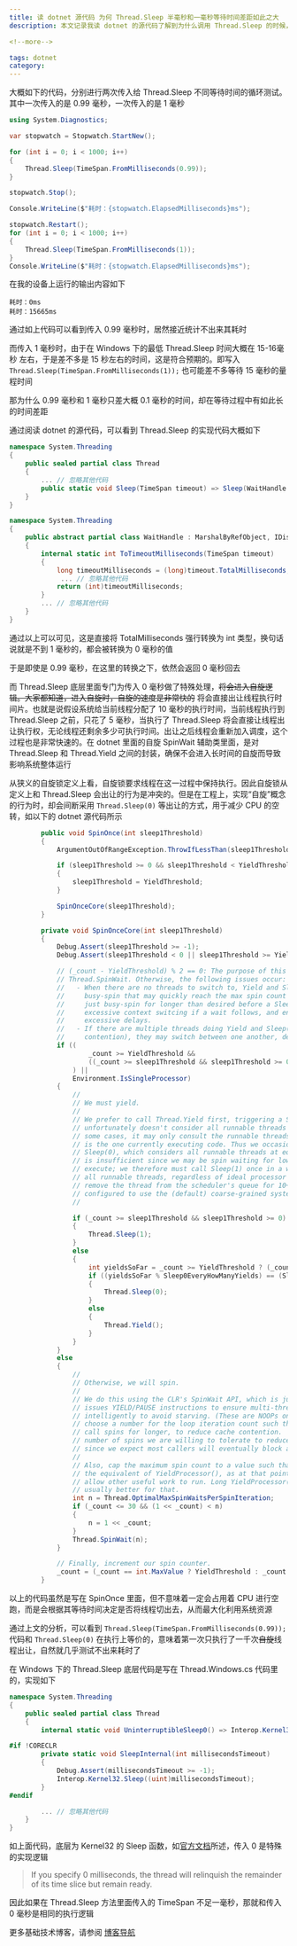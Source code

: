```yaml
---
title: 读 dotnet 源代码 为何 Thread.Sleep 半毫秒和一毫秒等待时间差距如此之大
description: 本文记录我读 dotnet 的源代码了解到为什么调用 Thread.Sleep 的时候，传入的是不足一毫秒，如半毫秒时或 0.99 毫秒，与传入是一毫秒时，两者的等待时间差距非常大

<!--more-->

tags: dotnet
category: 
---
```


<!-- CreateTime:2024/08/27 07:12:02 -->

<!-- 发布 -->
<!-- 博客 -->

大概如下的代码，分别进行两次传入给 Thread.Sleep 不同等待时间的循环测试。其中一次传入的是 0.99 毫秒，一次传入的是 1 毫秒

```csharp
using System.Diagnostics;

var stopwatch = Stopwatch.StartNew();

for (int i = 0; i < 1000; i++)
{
    Thread.Sleep(TimeSpan.FromMilliseconds(0.99));
}

stopwatch.Stop();

Console.WriteLine($"耗时：{stopwatch.ElapsedMilliseconds}ms");

stopwatch.Restart();
for (int i = 0; i < 1000; i++)
{
    Thread.Sleep(TimeSpan.FromMilliseconds(1));
}
Console.WriteLine($"耗时：{stopwatch.ElapsedMilliseconds}ms");
```

在我的设备上运行的输出内容如下

```
耗时：0ms
耗时：15665ms
```

通过如上代码可以看到传入 0.99 毫秒时，居然接近统计不出来其耗时

而传入 1 毫秒时，由于在 Windows 下的最低 Thread.Sleep 时间大概在 15-16毫秒 左右，于是差不多是 15 秒左右的时间，这是符合预期的。即写入 `Thread.Sleep(TimeSpan.FromMilliseconds(1));` 也可能差不多等待 15 毫秒的量程时间

那为什么 0.99 毫秒和 1 毫秒只差大概 0.1 毫秒的时间，却在等待过程中有如此长的时间差距

通过阅读 dotnet 的源代码，可以看到 Thread.Sleep 的实现代码大概如下

```csharp
namespace System.Threading
{
    public sealed partial class Thread
    {
        ... // 忽略其他代码
        public static void Sleep(TimeSpan timeout) => Sleep(WaitHandle.ToTimeoutMilliseconds(timeout));
    }
}

namespace System.Threading
{
    public abstract partial class WaitHandle : MarshalByRefObject, IDisposable
    {
        internal static int ToTimeoutMilliseconds(TimeSpan timeout)
        {
            long timeoutMilliseconds = (long)timeout.TotalMilliseconds;
             ... // 忽略其他代码
            return (int)timeoutMilliseconds;
        }
        ... // 忽略其他代码
    }
}
```

通过以上可以可见，这是直接将 TotalMilliseconds 强行转换为 int 类型，换句话说就是不到 1 毫秒的，都会被转换为 0 毫秒的值

于是即使是 0.99 毫秒，在这里的转换之下，依然会返回 0 毫秒回去

而 Thread.Sleep 底层里面专门为传入 0 毫秒做了特殊处理，~~将会进入自旋逻辑。大家都知道，进入自旋时，自旋的速度是非常快的~~ 将会直接出让线程执行时间片。也就是说假设系统给当前线程分配了 10 毫秒的执行时间，当前线程执行到 Thread.Sleep 之前，只花了 5 毫秒，当执行了 Thread.Sleep 将会直接让线程出让执行权，无论线程还剩余多少可执行时间。出让之后线程会重新加入调度，这个过程也是非常快速的。在 dotnet 里面的自旋 SpinWait 辅助类里面，是对 Thread.Sleep 和 Thread.Yield 之间的封装，确保不会进入长时间的自旋而导致影响系统整体运行

从狭义的自旋锁定义上看，自旋锁要求线程在这一过程中保持执行。因此自旋锁从定义上和 Thread.Sleep 会出让的行为是冲突的。但是在工程上，实现“自旋”概念的行为时，却会间断采用 `Thread.Sleep(0)` 等出让的方式，用于减少 CPU 的空转，如以下的 dotnet 源代码所示

```csharp
        public void SpinOnce(int sleep1Threshold)
        {
            ArgumentOutOfRangeException.ThrowIfLessThan(sleep1Threshold, -1);

            if (sleep1Threshold >= 0 && sleep1Threshold < YieldThreshold)
            {
                sleep1Threshold = YieldThreshold;
            }

            SpinOnceCore(sleep1Threshold);
        }

        private void SpinOnceCore(int sleep1Threshold)
        {
            Debug.Assert(sleep1Threshold >= -1);
            Debug.Assert(sleep1Threshold < 0 || sleep1Threshold >= YieldThreshold);

            // (_count - YieldThreshold) % 2 == 0: The purpose of this check is to interleave Thread.Yield/Sleep(0) with
            // Thread.SpinWait. Otherwise, the following issues occur:
            //   - When there are no threads to switch to, Yield and Sleep(0) become no-op and it turns the spin loop into a
            //     busy-spin that may quickly reach the max spin count and cause the thread to enter a wait state, or may
            //     just busy-spin for longer than desired before a Sleep(1). Completing the spin loop too early can cause
            //     excessive context switcing if a wait follows, and entering the Sleep(1) stage too early can cause
            //     excessive delays.
            //   - If there are multiple threads doing Yield and Sleep(0) (typically from the same spin loop due to
            //     contention), they may switch between one another, delaying work that can make progress.
            if ((
                    _count >= YieldThreshold &&
                    ((_count >= sleep1Threshold && sleep1Threshold >= 0) || (_count - YieldThreshold) % 2 == 0)
                ) ||
                Environment.IsSingleProcessor)
            {
                //
                // We must yield.
                //
                // We prefer to call Thread.Yield first, triggering a SwitchToThread. This
                // unfortunately doesn't consider all runnable threads on all OS SKUs. In
                // some cases, it may only consult the runnable threads whose ideal processor
                // is the one currently executing code. Thus we occasionally issue a call to
                // Sleep(0), which considers all runnable threads at equal priority. Even this
                // is insufficient since we may be spin waiting for lower priority threads to
                // execute; we therefore must call Sleep(1) once in a while too, which considers
                // all runnable threads, regardless of ideal processor and priority, but may
                // remove the thread from the scheduler's queue for 10+ms, if the system is
                // configured to use the (default) coarse-grained system timer.
                //

                if (_count >= sleep1Threshold && sleep1Threshold >= 0)
                {
                    Thread.Sleep(1);
                }
                else
                {
                    int yieldsSoFar = _count >= YieldThreshold ? (_count - YieldThreshold) / 2 : _count;
                    if ((yieldsSoFar % Sleep0EveryHowManyYields) == (Sleep0EveryHowManyYields - 1))
                    {
                        Thread.Sleep(0);
                    }
                    else
                    {
                        Thread.Yield();
                    }
                }
            }
            else
            {
                //
                // Otherwise, we will spin.
                //
                // We do this using the CLR's SpinWait API, which is just a busy loop that
                // issues YIELD/PAUSE instructions to ensure multi-threaded CPUs can react
                // intelligently to avoid starving. (These are NOOPs on other CPUs.) We
                // choose a number for the loop iteration count such that each successive
                // call spins for longer, to reduce cache contention.  We cap the total
                // number of spins we are willing to tolerate to reduce delay to the caller,
                // since we expect most callers will eventually block anyway.
                //
                // Also, cap the maximum spin count to a value such that many thousands of CPU cycles would not be wasted doing
                // the equivalent of YieldProcessor(), as at that point SwitchToThread/Sleep(0) are more likely to be able to
                // allow other useful work to run. Long YieldProcessor() loops can help to reduce contention, but Sleep(1) is
                // usually better for that.
                int n = Thread.OptimalMaxSpinWaitsPerSpinIteration;
                if (_count <= 30 && (1 << _count) < n)
                {
                    n = 1 << _count;
                }
                Thread.SpinWait(n);
            }

            // Finally, increment our spin counter.
            _count = (_count == int.MaxValue ? YieldThreshold : _count + 1);
        }
```

以上的代码虽然是写在 SpinOnce 里面，但不意味着一定会占用着 CPU 进行空跑，而是会根据其等待时间决定是否将线程切出去，从而最大化利用系统资源

通过上文的分析，可以看到 `Thread.Sleep(TimeSpan.FromMilliseconds(0.99));` 代码和 `Thread.Sleep(0)` 在执行上等价的，意味着第一次只执行了一千次~~自旋~~线程出让，自然就几乎测试不出来耗时了

在 Windows 下的 Thread.Sleep 底层代码是写在 Thread.Windows.cs 代码里的，实现如下

```csharp
namespace System.Threading
{
    public sealed partial class Thread
    {
        internal static void UninterruptibleSleep0() => Interop.Kernel32.Sleep(0);

#if !CORECLR
        private static void SleepInternal(int millisecondsTimeout)
        {
            Debug.Assert(millisecondsTimeout >= -1);
            Interop.Kernel32.Sleep((uint)millisecondsTimeout);
        }
#endif

        ... // 忽略其他代码
    }
}
```

如上面代码，底层为 Kernel32 的 Sleep 函数，如[官方文档](https://learn.microsoft.com/en-us/windows/win32/api/synchapi/nf-synchapi-sleep)所述，传入 0 是特殊的实现逻辑

> If you specify 0 milliseconds, the thread will relinquish the remainder of its time slice but remain ready.

因此如果在 Thread.Sleep 方法里面传入的 TimeSpan 不足一毫秒，那就和传入 0 毫秒是相同的执行逻辑

更多基础技术博客，请参阅 [博客导航](https://blog.lindexi.com/post/%E5%8D%9A%E5%AE%A2%E5%AF%BC%E8%88%AA.html )
